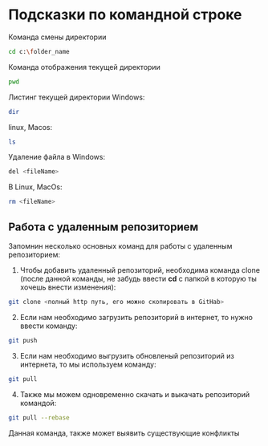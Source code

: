 # Подсказки по командной строке

Команда смены директории
```sh
cd с:\folder_name
```

Команда отображения текущей директории
```sh
pwd
```

Листинг текущей директории
Windows:
```sh
dir
```
linux, Macos:
```sh
ls
```

Удаление файла в Windows:
```sh
del <fileName>
```
В Linux, MacOs:
```sh
rm <fileName>
```
## Работа с удаленным репозиторием

Запомнин несколько основных команд для работы с удаленным репозиторием: 

1. Чтобы добавить удаленный репозиторий, необходима команда clone (после данной команды, не забудь ввести **cd** с папкой в которую ты хочешь внести изменения):
```sh
git clone <полный http путь, его можно скопировать в GitHab>
```

2. Если нам необходимо загрузить репозиторий в интернет, то нужно ввести команду:
```sh
git push
```

3. Если нам необходимо выгрузить обновленый репозиторий из интернета, то мы используем команду:
```sh
git pull
```

4. Также мы можем одновременно скачать и выкачать репозиторий командой:
```sh
git pull --rebase
```
Данная команда, также может выявить существующие конфликты